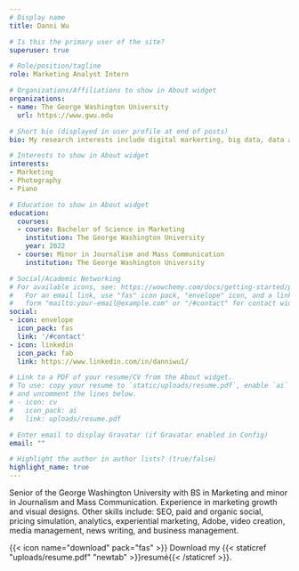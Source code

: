 ```yaml
---
# Display name
title: Danni Wu

# Is this the primary user of the site?
superuser: true

# Role/position/tagline
role: Marketing Analyst Intern

# Organizations/Affiliations to show in About widget
organizations:
- name: The George Washington University
  url: https://www.gwu.edu

# Short bio (displayed in user profile at end of posts)
bio: My research interests include digital markerting, big data, data analytics. 

# Interests to show in About widget
interests:
- Marketing
- Photography
- Piano

# Education to show in About widget
education:
  courses:
  - course: Bachelor of Science in Marketing
    institution: The George Washington University
    year: 2022
  - course: Minor in Journalism and Mass Communication
    institution: The George Washington University

# Social/Academic Networking
# For available icons, see: https://wowchemy.com/docs/getting-started/page-builder/#icons
#   For an email link, use "fas" icon pack, "envelope" icon, and a link in the
#   form "mailto:your-email@example.com" or "/#contact" for contact widget.
social:
- icon: envelope
  icon_pack: fas
  link: '/#contact'
- icon: linkedin
  icon_pack: fab
  link: https://www.linkedin.com/in/danniwu1/

# Link to a PDF of your resume/CV from the About widget.
# To use: copy your resume to `static/uploads/resume.pdf`, enable `ai` icons in `params.toml`,
# and uncomment the lines below.
# - icon: cv
#   icon_pack: ai
#   link: uploads/resume.pdf

# Enter email to display Gravatar (if Gravatar enabled in Config)
email: ""

# Highlight the author in author lists? (true/false)
highlight_name: true
---
```


Senior of the George Washington University with BS in Marketing and minor in Journalism and Mass Communication. Experience in marketing growth and visual designs. Other skills include: SEO, paid and organic social, pricing simulation, analytics, experiential marketing, Adobe, video creation, media management, news writing, and business management.


{{< icon name="download" pack="fas" >}} Download my {{< staticref "uploads/resume.pdf" "newtab" >}}resumé{{< /staticref >}}.

